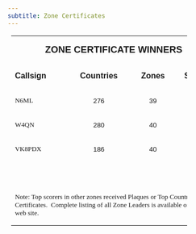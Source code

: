 ```yaml
---
subtitle: Zone Certificates
---
```


<table class="MsoNormalTable" border="0" cellspacing="0" cellpadding="0" width="349" style="width: 261.8pt; border-collapse: collapse; margin-left: 5.4pt" id="table1">
	<tr style="height: .25in">
		<td width="349" nowrap colspan="4" style="width:261.8pt;padding:0in 5.4pt 0in 5.4pt;
  height:.25in">
		<p class="MsoNormal" align="center" style="text-align:center"><b>
		<span style="font-size:14.0pt;font-family:Arial">ZONE CERTIFICATE
		WINNERS</span></b></td>
	</tr>
	<tr style="height: 15.75pt">
		<td width="95" nowrap valign="bottom" style="width:71.3pt;padding:0in 5.4pt 0in 5.4pt;
  height:15.75pt">
		<p class="MsoNormal"><b><span style="font-family:Arial">Callsign</span></b></td>
		<td width="114" nowrap valign="bottom" style="width:85.55pt;padding:0in 5.4pt 0in 5.4pt;
  height:15.75pt">
		<p class="MsoNormal" align="center" style="text-align:center"><b>
		<span style="font-family:Arial">Countries</span></b></td>
		<td width="72" nowrap valign="bottom" style="width:53.95pt;padding:0in 5.4pt 0in 5.4pt;
  height:15.75pt">
		<p class="MsoNormal" align="center" style="text-align:center"><b>
		<span style="font-family:Arial">Zones</span></b></td>
		<td width="68" nowrap valign="bottom" style="width:51.0pt;padding:0in 5.4pt 0in 5.4pt;
  height:15.75pt">
		<p class="MsoNormal" align="center" style="text-align:center"><b>
		<span style="font-family:Arial">Score</span></b></td>
	</tr>
	<tr style="height: 12.75pt">
		<td width="95" nowrap valign="bottom" style="width:71.3pt;padding:0in 5.4pt 0in 5.4pt;
  height:12.75pt">
		<p class="MsoNormal">
		<span style="font-size: 10.0pt; font-family: Verdana">N6ML</span></td>
		<td width="114" nowrap valign="bottom" style="width:85.55pt;padding:0in 5.4pt 0in 5.4pt;
  height:12.75pt">
		<p class="MsoNormal" align="center" style="text-align:center">
		<span style="font-size:10.0pt;font-family:Arial">276</span></td>
		<td width="72" nowrap valign="bottom" style="width:53.95pt;padding:0in 5.4pt 0in 5.4pt;
  height:12.75pt">
		<p class="MsoNormal" align="center" style="text-align:center">
		<span style="font-size:10.0pt;font-family:Arial">39</span></td>
		<td width="68" nowrap valign="bottom" style="width:51.0pt;padding:0in 5.4pt 0in 5.4pt;
  height:12.75pt">
		<p class="MsoNormal" align="center" style="text-align:center">
		<span style="font-size:10.0pt;font-family:Arial">315</span></td>
	</tr>
	<tr style="height: 12.75pt">
		<td width="95" nowrap valign="bottom" style="width:71.3pt;padding:0in 5.4pt 0in 5.4pt;
  height:12.75pt">
		<p class="MsoNormal">
		<span style="font-size: 10.0pt; font-family: Verdana">W4QN</span></td>
		<td width="114" nowrap valign="bottom" style="width:85.55pt;padding:0in 5.4pt 0in 5.4pt;
  height:12.75pt">
		<p class="MsoNormal" align="center" style="text-align:center">
		<span style="font-size:10.0pt;font-family:Arial">280</span></td>
		<td width="72" nowrap valign="bottom" style="width:53.95pt;padding:0in 5.4pt 0in 5.4pt;
  height:12.75pt">
		<p class="MsoNormal" align="center" style="text-align:center">
		<span style="font-size:10.0pt;font-family:Arial">40</span></td>
		<td width="68" nowrap valign="bottom" style="width:51.0pt;padding:0in 5.4pt 0in 5.4pt;
  height:12.75pt">
		<p class="MsoNormal" align="center" style="text-align:center">
		<span style="font-size:10.0pt;font-family:Arial">320</span></td>
	</tr>
	<tr style="height: 12.75pt">
		<td width="95" nowrap valign="bottom" style="width:71.3pt;padding:0in 5.4pt 0in 5.4pt;
  height:12.75pt">
		<p class="MsoNormal">
		<span style="font-size: 10.0pt; font-family: Verdana">VK8PDX</span></td>
		<td width="114" nowrap valign="bottom" style="width:85.55pt;padding:0in 5.4pt 0in 5.4pt;
  height:12.75pt">
		<p class="MsoNormal" align="center" style="text-align:center">
		<span style="font-size:10.0pt;font-family:Arial">186</span></td>
		<td width="72" nowrap valign="bottom" style="width:53.95pt;padding:0in 5.4pt 0in 5.4pt;
  height:12.75pt">
		<p class="MsoNormal" align="center" style="text-align:center">
		<span style="font-size:10.0pt;font-family:Arial">40</span></td>
		<td width="68" nowrap valign="bottom" style="width:51.0pt;padding:0in 5.4pt 0in 5.4pt;
  height:12.75pt">
		<p class="MsoNormal" align="center" style="text-align:center">
		<span style="font-size:10.0pt;font-family:Arial">226</span></td>
	</tr>
	<tr style="height: 12.75pt">
		<td width="95" nowrap valign="bottom" style="width:71.3pt;padding:0in 5.4pt 0in 5.4pt;
  height:12.75pt">
		<p class="MsoNormal"><span style="font-size:10.0pt;font-family:Arial">&nbsp;</span></td>
		<td width="114" nowrap valign="bottom" style="width:85.55pt;padding:0in 5.4pt 0in 5.4pt;
  height:12.75pt">
		<p class="MsoNormal" align="center" style="text-align:center">
		<span style="font-size:10.0pt;font-family:Arial">&nbsp;</span></td>
		<td width="72" nowrap valign="bottom" style="width:53.95pt;padding:0in 5.4pt 0in 5.4pt;
  height:12.75pt">
		<p class="MsoNormal" align="center" style="text-align:center">
		<span style="font-size:10.0pt;font-family:Arial">&nbsp;</span></td>
		<td width="68" nowrap valign="bottom" style="width:51.0pt;padding:0in 5.4pt 0in 5.4pt;
  height:12.75pt">
		<p class="MsoNormal" align="center" style="text-align:center">
		<span style="font-size:10.0pt;font-family:Arial">&nbsp;</span></td>
	</tr>
	<tr style="height: 37.5pt">
		<td width="349" colspan="4" valign="bottom" style="width:261.8pt;padding:0in 5.4pt 0in 5.4pt;
  height:37.5pt">
		<p class="MsoNormal">
		<span style="font-size: 10.0pt; font-family: Verdana">Note: Top scorers
		in other zones received Plaques or Top Country Certificates.&nbsp; Complete
		listing of all Zone Leaders is available on the CQ web site.</span></td>
	</tr>
</table>
